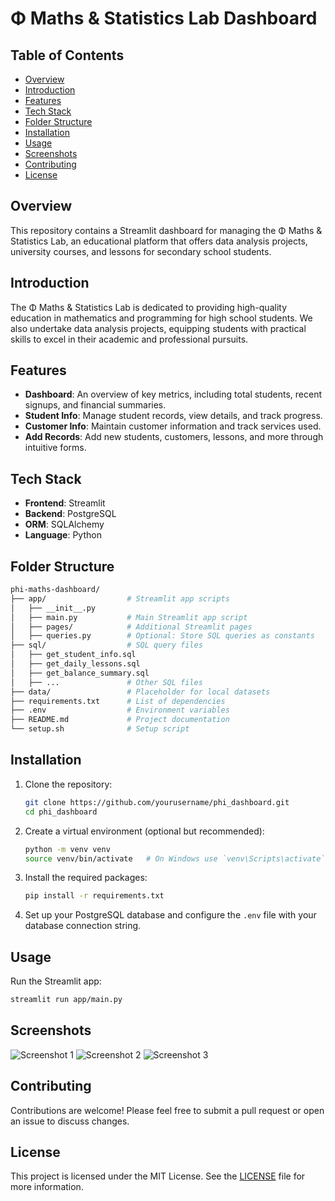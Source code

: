 # Φ Maths & Statistics Lab Dashboard

## Table of Contents
- [Overview](#overview)
- [Introduction](#introduction)
- [Features](#features)
- [Tech Stack](#tech-stack)
- [Folder Structure](#folder-structure)
- [Installation](#installation)
- [Usage](#usage)
- [Screenshots](#screenshots)
- [Contributing](#contributing)
- [License](#license)

## Overview
This repository contains a Streamlit dashboard for managing the Φ Maths & Statistics Lab, an educational platform that offers data analysis projects, university courses, and lessons for secondary school students.

## Introduction
The Φ Maths & Statistics Lab is dedicated to providing high-quality education in mathematics and programming for high school students. We also undertake data analysis projects, equipping students with practical skills to excel in their academic and professional pursuits.

## Features
- **Dashboard**: An overview of key metrics, including total students, recent signups, and financial summaries.
- **Student Info**: Manage student records, view details, and track progress.
- **Customer Info**: Maintain customer information and track services used.
- **Add Records**: Add new students, customers, lessons, and more through intuitive forms.

## Tech Stack
- **Frontend**: Streamlit
- **Backend**: PostgreSQL
- **ORM**: SQLAlchemy
- **Language**: Python

## Folder Structure
```graphql
phi-maths-dashboard/
├── app/                  # Streamlit app scripts
│   ├── __init__.py
│   ├── main.py           # Main Streamlit app script
│   ├── pages/            # Additional Streamlit pages
│   ├── queries.py        # Optional: Store SQL queries as constants
├── sql/                  # SQL query files
│   ├── get_student_info.sql
│   ├── get_daily_lessons.sql
│   ├── get_balance_summary.sql
│   ├── ...               # Other SQL files
├── data/                 # Placeholder for local datasets
├── requirements.txt      # List of dependencies
├── .env                  # Environment variables
├── README.md             # Project documentation
└── setup.sh              # Setup script
```

## Installation

1. Clone the repository:
   ```bash
   git clone https://github.com/yourusername/phi_dashboard.git
   cd phi_dashboard
   ```

2. Create a virtual environment (optional but recommended):
   ```bash
   python -m venv venv
   source venv/bin/activate   # On Windows use `venv\Scripts\activate`
   ```

3. Install the required packages:
   ```bash
   pip install -r requirements.txt
   ```

4. Set up your PostgreSQL database and configure the `.env` file with your database connection string.

## Usage
Run the Streamlit app:
```bash
streamlit run app/main.py
```

## Screenshots
![Screenshot 1](path/to/screenshot1.png)
![Screenshot 2](path/to/screenshot2.png)
![Screenshot 3](path/to/screenshot3.png)

## Contributing
Contributions are welcome! Please feel free to submit a pull request or open an issue to discuss changes.

## License
This project is licensed under the MIT License. See the [LICENSE](LICENSE) file for more information.
